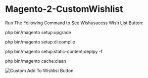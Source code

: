 # Magento-2-CustomWishlist

Run The Following Command to See Wishusucess Wish List Button:

php bin/magento setup:upgrade

php bin/magento setup:di:compile

php bin/magento setup:static-content:deplpy -f

php bin/magento cache:clean

![Custom Add To Wishlist Button](https://user-images.githubusercontent.com/90965189/133940984-ab6aa10b-2ead-47c6-a880-4e6c9b89abaf.png)
